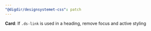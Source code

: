 ```yaml
---
"@digdir/designsystemet-css": patch
---
```


**Card**: If `.ds-link` is used in a heading, remove focus and active styling
